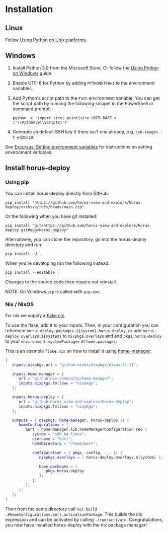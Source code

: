 # Installation

## Linux

Follow [Using Python on Unix platforms][pyunix].


## Windows

1. Install Python 3.9 from the Microsoft Store. Or follow the
   [Using Python on Windows][pywin] guide.

2. Enable UTF-8 for Python by adding `PYTHONUTF8=1` to the environment
   variables.

3. Add Python's script path to the `Path` environment variable. You can
   get the script path by running the following snippet in the
   PowerShell or command prompt:

   ```
   python -c 'import site; print(site.USER_BASE + \"\\Python39\\Scripts\")'
   ```

4. Generate an default SSH key if there isn't one already,
   e.g. `ssh-keygen -t ed25519`.

See [Excursus: Setting environment variables][pywinenv] for instructions
on setting environment variables.


## Install horus-deploy

### Using pip

You can install horus-deploy directly from GitHub:

```
pip install "https://github.com/horus-view-and-explore/horus-deploy/archive/refs/heads/main.zip"
```

Or the following when you have git installed:


```
pip install "git+https://github.com/horus-view-and-explore/horus-deploy.git#egg=horus_deploy"
```

Alternatively, you can clone the repository, go into the horus-deploy
directory and run:

```
pip install -U .
```

When you're developing run the following instead:

```
pip install --editable .
```

Changes to the source code then require not reinstall.

NOTE: On Windows `pip` is called with `pip.exe`.


### Nix / NixOS

For nix we supply a [flake.nix](flake.nix).

To use the flake, add it to your inputs. Then, in your configuration you
can reference `horus-deploy.packages.${system}.horus-deploy`, or add
`horus-deploy.overlays.${system}` to `nixpkgs.overlays` and add
`pkgs.horus-deploy` to your `environment.systemPackages` or
`home.packages`.

This is an example `flake.nix` on how to install it using [home-manager][]:

```nix
{
   inputs.nixpkgs.url = "github:nixos/nixpkgs/nixos-21.11";

   inputs.home-manager = {
      url = "github:nix-community/home-manager";
      inputs.nixpkgs.follows = "nixpkgs";
   };

   inputs.horus-deploy = {
      url = "github:horus-view-and-explore/horus-deploy";
      inputs.nixpkgs.follows = "nixpkgs";
   };

   outputs = { nixpkgs, home-manager, horus-deploy }: {
      homeConfigurations = {
         bert = home-manager.lib.homeManagerConfiguration rec {
            system = "x86_64-linux";
            username = "bert";
            homeDirectory = "/home/bert";

            configuration = { pkgs, config, ... }: {
               nixpkgs.overlays = [ horus-deploy.overlays.${system} ];

               home.packages = [
                  pkgs.horus-deploy
               ];
            };
         };
      };
   };
}
```

Then from the same directory call `nix build .#homeConfigurations.bert.activationPackage`.
This builds the nix expression and can be activated by calling `./run/activate`.
Congratulations, you now have installed horus-deploy with the nix package manager!

[pyunix]: https://docs.python.org/3/using/unix.html
[pywin]: https://docs.python.org/3/using/windows.html
[pywinenv]: https://docs.python.org/3/using/windows.html#setting-envvars
[home-manager]: https://github.com/nix-community/home-manager
